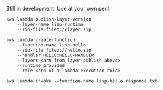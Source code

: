 
Still in development. Use at your own peril.

    aws lambda publish-layer-version
        --layer-name lisp-runtime
        --zip-file fileb://layer.zip

    aws lambda create-function
        --function-name lisp-hello
        --zip-file fileb://hello.zip
        --handler HELLO:HELLO-HANDLER
        --layers <arn from layer-publish above>
        --runtime provided
        --role <arn of a lambda execution role>

    aws lambda invoke --function-name lisp-hello response.txt
